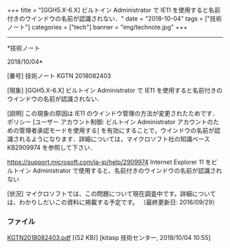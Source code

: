 ﻿+++
title = "[GGH5.X-6.X] ビルトイン Administrator で IE11 を使用すると名前付きのウインドウの名前が認識されない．"
date = "2018-10-04"
tags = ["技術ノート"]
categories = ["tech"]
banner = "img/technote.jpg"
+++

-----------------------------------------------------------------------------------------------------------------------------

*技術ノート

2018/10/04*


[番号]
技術ノート KGTN 2018082403

[現象]
[GGH5.X-6.X] ビルトイン Administrator で IE11
を使用すると名前付きのウインドウの名前が認識されない．

[説明]
この現象の原因は IE11
のウインドウ管理の方法が変更されたためです．ポリシー [ユーザー
アカウント制御: ビルトイン Administrator
アカウントのための管理者承認モードを使用する]
を有効にすることで，ウインドウの名前が認識されるようになります．詳細については，マイクロソフト社の知識ベース
KB2909974 を参照して下さい．

<https://support.microsoft.com/ja-jp/help/2909974>
Internet Explorer 11 をビルトイン Administrator
で使用すると、名前付きのウインドウの名前が認識されない

[状況]
マイクロソフトでは、この問題について現在調査中です。詳細については、わかりしだいこの資料に掲載する予定です。
（最終更新日: 2016/09/29）


### ファイル

 
 


[KGTN2018082403.pdf](http://techreport.kitasp.net/attachments/download/4141/KGTN2018082403.pdf)
 [(52 KB)] [kitasp 技術センター, 2018/10/04
10:55]


 


 

